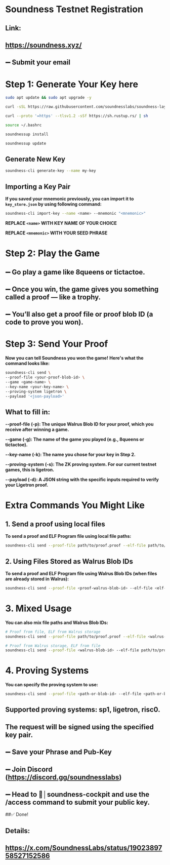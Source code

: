 # Soundness Testnet Registration
## Link:
## https://soundness.xyz/
## ➖ Submit your email

# Step 1: Generate Your Key here
```bash
sudo apt update && sudo apt upgrade -y
```

```bash
curl -sSL https://raw.githubusercontent.com/soundnesslabs/soundness-layer/main/soundnessup/install | bash
```
```bash
curl --proto '=https' --tlsv1.2 -sSf https://sh.rustup.rs/ | sh
```
```bash
source ~/.bashrc
```
```bash
soundnessup install
```
```bash
soundnessup update
```
## Generate New Key
```bash
soundness-cli generate-key --name my-key
```
## Importing a Key Pair
**If you saved your mnemonic previously, you can import it to ``key_store.json`` by using following command:**
```bash
soundness-cli import-key --name <name> --mnemonic "<mnemonic>"
```
**REPLACE ``<name>`` WITH KEY NAME OF YOUR CHOICE**

**REPLACE ``<mnemonic>`` WITH YOUR SEED PHRASE**

# Step 2: Play the Game

## ➖ Go play a game like 8queens or tictactoe.
## ➖ Once you win, the game gives you something called a proof — like a trophy.

## ➖ You’ll also get a proof file or proof blob ID (a code to prove you won).

# Step 3: Send Your Proof

**Now you can tell Soundness you won the game!**
**Here's what the command looks like:**

```bash
soundness-cli send \
--proof-file <your-proof-blob-id> \
--game <game-name> \
--key-name <your-key-name> \
--proving-system ligetron \
--payload '<json-payload>'
```
## What to fill in:

**--proof-file (-p): The unique Walrus Blob ID for your proof, which you receive after winning a game.**

**--game (-g): The name of the game you played (e.g., 8queens or tictactoe).**

**--key-name (-k): The name you chose for your key in Step 2.**

**--proving-system (-s): The ZK proving system. For our current testnet games, this is ligetron.**

**--payload (-d): A JSON string with the specific inputs required to verify your Ligetron proof.**


# Extra Commands You Might Like

 ## 1. Send a proof using local files
 
 **To send a proof and ELF Program file using local file paths:**

 ```bash
soundness-cli send --proof-file path/to/proof.proof --elf-file path/to/program.elf --key-name my-key
```
## 2. Using Files Stored as Walrus Blob IDs

**To send a proof and ELF Program file using Walrus Blob IDs (when files are already stored in Walrus):**

```bash
soundness-cli send --proof-file <proof-walrus-blob-id> --elf-file <elf-program-walrus-blob-id> --key-name my-key
```
# 3. Mixed Usage

**You can also mix file paths and Walrus Blob IDs:**

```bash
# Proof from file, ELF from Walrus storage
soundness-cli send --proof-file path/to/proof.proof --elf-file <walrus-blob-id> --key-name my-key

# Proof from Walrus storage, ELF from file  
soundness-cli send --proof-file <walrus-blob-id> --elf-file path/to/program.elf --key-name my-key
```
# 4. Proving Systems

**You can specify the proving system to use:**

```bash
soundness-cli send --proof-file <path-or-blob-id> --elf-file <path-or-blob-id> --key-name my-key --proving-system <sp1||ligetron||risc0>
```

## Supported proving systems: sp1, ligetron, risc0.

## The request will be signed using the specified key pair.

## ➖ Save your Phrase and Pub-Key
## ➖ Join Discord (https://discord.gg/soundnesslabs)
## ➖ Head to ⁠🐬│soundness-cockpit and use the /access command to submit your public key.
##✅ Done!

## Details: 
## https://x.com/SoundnessLabs/status/1902389758527152586
